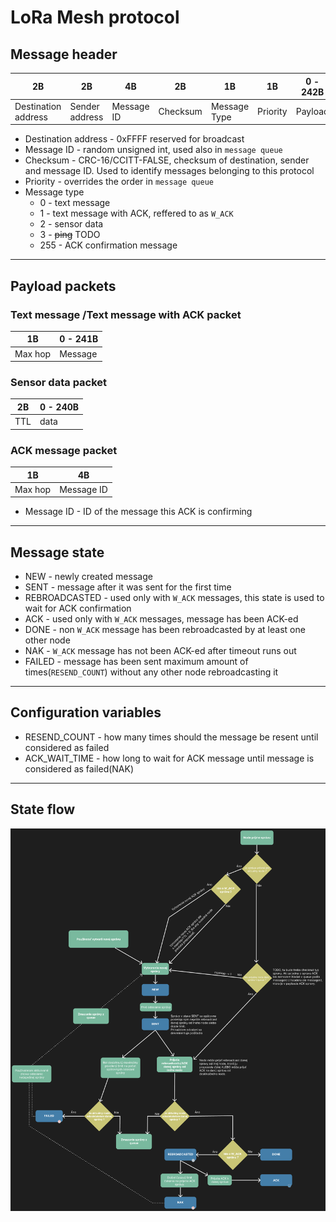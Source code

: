 # LoRa Mesh protocol


## Message header
| 2B | 2B | 4B | 2B | 1B | 1B | 0 - 242B |
|----|----|----|----|----|----|----|
|Destination address|Sender address|Message ID|Checksum|Message Type|Priority|Payload|

* Destination address - 0xFFFF reserved for broadcast
* Message ID - random unsigned int, used also in `message queue`
* Checksum - CRC-16/CCITT-FALSE, checksum of destination, sender and message ID. Used to identify messages belonging to this protocol
* Priority - overrides the order in `message queue`
* Message type
  * 0 - text message
  * 1 - text message with ACK, reffered to as `W_ACK`
  * 2 - sensor data
  * 3 - ~~ping~~ TODO
  * 255 - ACK confirmation message

---

## Payload packets

### Text message /Text message with ACK packet

| 1B | 0 - 241B |
|----|----|
|Max hop|Message|

### Sensor data packet

| 2B | 0 - 240B |
|----|----|
|TTL|data|

### ACK message packet

| 1B | 4B |
|----|----|
|Max hop|Message ID|

* Message ID - ID of the message this ACK is confirming

---

## Message state

* NEW - newly created message
* SENT - message after it was sent for the first time
* REBROADCASTED - used only with `W_ACK` messages, this state is used to wait for ACK confirmation
* ACK - used only with `W_ACK` messages, message has been ACK-ed
* DONE - non `W_ACK` message has been rebroadcasted by at least one other node
* NAK - `W_ACK` message has not been ACK-ed after timeout runs out
* FAILED - message has been sent maximum amount of times(`RESEND_COUNT`) without any other node rebroadcasting it

---

## Configuration variables

* RESEND_COUNT - how many times should the message be resent until considered as failed
* ACK_WAIT_TIME - how long to wait for ACK message until message is considered as failed(NAK)

---
## State flow

![State flow](state_flow.png)
